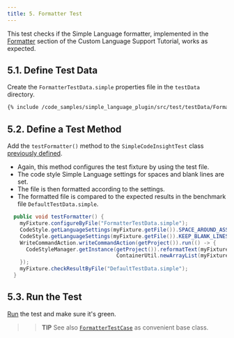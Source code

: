 ```yaml
---
title: 5. Formatter Test
---
```

<!-- Copyright 2000-2020 JetBrains s.r.o. and other contributors. Use of this source code is governed by the Apache 2.0 license that can be found in the LICENSE file. -->

This test checks if the Simple Language formatter, implemented in the [Formatter](/tutorials/custom_language_support/formatter.md) section of the Custom Language Support Tutorial, works as expected.

## 5.1. Define Test Data
Create the `FormatterTestData.simple` properties file in the `testData` directory.

```bash
{% include /code_samples/simple_language_plugin/src/test/testData/FormatterTestData.simple %}
```

## 5.2. Define a Test Method
Add the `testFormatter()` method to the `SimpleCodeInsightTest` class [previously defined](completion_test.md#define-a-test).
* Again, this method configures the test fixture by using the test file.
* The code style Simple Language settings for spaces and blank lines are set.
* The file is then formatted according to the settings.
* The formatted file is compared to the expected results in the benchmark file `DefaultTestData.simple`.

```java
  public void testFormatter() {
    myFixture.configureByFile("FormatterTestData.simple");
    CodeStyle.getLanguageSettings(myFixture.getFile()).SPACE_AROUND_ASSIGNMENT_OPERATORS = true;
    CodeStyle.getLanguageSettings(myFixture.getFile()).KEEP_BLANK_LINES_IN_CODE = 2;
    WriteCommandAction.writeCommandAction(getProject()).run(() -> {
      CodeStyleManager.getInstance(getProject()).reformatText(myFixture.getFile(),
                                   ContainerUtil.newArrayList(myFixture.getFile().getTextRange()));
    });
    myFixture.checkResultByFile("DefaultTestData.simple");
  }
```

## 5.3. Run the Test
[Run](completion_test.md#run-the-test) the test and make sure it's green.

>> **TIP** See also [`FormatterTestCase`](upsource:///platform/testFramework/src/com/intellij/psi/formatter/FormatterTestCase.java) as convenient base class.
